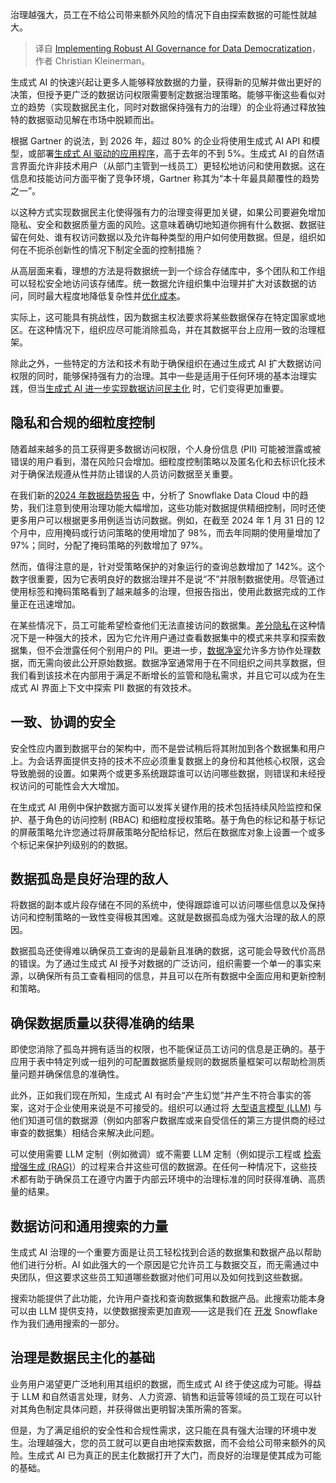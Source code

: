 
<!--
title: 为数据民主化实施稳健的AI治理
cover: https://cdn.thenewstack.io/media/2024/03/b4840d59-guardrails123.jpg
-->

治理越强大，员工在不给公司带来额外风险的情况下自由探索数据的可能性就越大。

> 译自 [Implementing Robust AI Governance for Data Democratization](https://thenewstack.io/implementing-robust-ai-governance-for-data-democratization/)，作者 Christian Kleinerman。

生成式 AI 的快速兴起让更多人能够释放数据的力量，获得新的见解并做出更好的决策，但授予更广泛的数据访问权限需要制定数据治理策略。能够平衡这些看似对立的趋势（实现数据民主化，同时对数据保持强有力的治理）的企业将通过释放独特的数据驱动见解在市场中脱颖而出。

根据 Gartner 的说法，到 2026 年，超过 80% 的企业将使用生成式 AI API 和模型，或部署[生成式 AI 驱动的应用程序](https://thenewstack.io/ai/)，高于去年的不到 5%。生成式 AI 的自然语言界面允许非技术用户（从部门主管到一线员工）更轻松地访问和使用数据。这在信息和技能访问方面平衡了竞争环境，Gartner 称其为“本十年最具颠覆性的趋势之一”。

以这种方式实现数据民主化使得强有力的治理变得更加关键，如果公司要避免增加隐私、安全和数据质量方面的风险。这意味着确切地知道你拥有什么数据、数据驻留在何处、谁有权访问数据以及允许每种类型的用户如何使用数据。但是，组织如何在不扼杀创新性的情况下制定全面的控制措施？

从高层面来看，理想的方法是将数据统一到一个综合存储库中，多个团队和工作组可以轻松安全地访问该存储库。统一数据允许组织集中治理并扩大对该数据的访问，同时最大程度地降低复杂性并[优化成本](https://thenewstack.io/finops-the-why-what-and-how/)。

实际上，这可能具有挑战性，因为数据主权法要求将某些数据保存在特定国家或地区。在这种情况下，组织应尽可能消除孤岛，并在其数据平台上应用一致的治理框架。

除此之外，一些特定的方法和技术有助于确保组织在通过生成式 AI 扩大数据访问权限的同时，能够保持强有力的治理。其中一些是适用于任何环境的基本治理实践，但当[生成式 AI 进一步实现数据访问民主化](https://thenewstack.io/snowflake-platform-gets-generative-ai-ml-data-lakehouse-features/) 时，它们变得更加重要。

## 隐私和合规的细粒度控制

随着越来越多的员工获得更多数据访问权限，个人身份信息 (PII) 可能被泄露或被错误的用户看到，潜在风险只会增加。细粒度控制策略以及匿名化和去标识化技术对于确保法规遵从性并防止错误的人员访问数据至关重要。

在我们新的[2024 年数据趋势报告](https://www.snowflake.com/report-data-trends/) 中，分析了 Snowflake Data Cloud 中的趋势，我们注意到使用治理功能大幅增加，这些功能对数据提供精细控制，同时还使更多用户可以根据更多用例适当访问数据。例如，在截至 2024 年 1 月 31 日的 12 个月中，应用掩码或行访问策略的使用增加了 98%，而去年同期的使用量增加了 97%；同时，分配了掩码策略的列数增加了 97%。

然而，值得注意的是，针对受策略保护的对象运行的查询总数增加了 142%。这个数字很重要，因为它表明良好的数据治理并不是说“不”并限制数据使用。尽管通过使用标签和掩码策略看到了越来越多的治理，但报告指出，使用此数据完成的工作量正在迅速增加。

在某些情况下，员工可能希望检查他们无法直接访问的数据集。[差分隐私](https://www.snowflake.com/blog/snowflake-to-acquire-leapyear/)在这种情况下是一种强大的技术，因为它允许用户通过查看数据集中的模式来共享和探索数据集，但不会泄露任何个别用户的 PII。更进一步，[数据净室](https://www.snowflake.com/trending/data-clean-room-for-business-growth/)允许多方协作处理数据，而无需向彼此公开原始数据。数据净室通常用于在不同组织之间共享数据，但我们看到该技术在内部用于满足不断增长的监管和隐私需求，并且它可以成为在生成式 AI 界面上下文中探索 PII 数据的有效技术。

## 一致、协调的安全

安全性应内置到数据平台的架构中，而不是尝试稍后将其附加到各个数据集和用户上。为会话界面提供支持的技术不应必须重复数据上的身份和其他核心权限，这会导致脆弱的设置。如果两个或更多系统跟踪谁可以访问哪些数据，则错误和未经授权访问的可能性会大大增加。

在生成式 AI 用例中保护数据方面可以发挥关键作用的技术包括持续风险监控和保护、基于角色的访问控制 (RBAC) 和细粒度授权策略。基于角色的标记和基于标记的屏蔽策略允许您通过将屏蔽策略分配给标记，然后在数据库对象上设置一个或多个标记来保护列级别的的数据。

## 数据孤岛是良好治理的敌人

将数据的副本或片段存储在不同的系统中，使得跟踪谁可以访问哪些信息以及保持访问和控制策略的一致性变得极其困难。这就是数据孤岛成为强大治理的敌人的原因。

数据孤岛还使得难以确保员工查询的是最新且准确的数据，这可能会导致代价高昂的错误。为了通过生成式 AI 授予对数据的广泛访问，组织需要一个单一的事实来源，以确保所有员工查看相同的信息，并且可以在所有数据中全面应用和更新控制和策略。

## 确保数据质量以获得准确的结果

即使您消除了孤岛并拥有适当的权限，也不能保证员工访问的信息是正确的。基于应用于表中特定列或一组列的可配置数据质量规则的数据质量框架可以帮助检测质量问题并确保信息的准确性。

此外，正如我们现在所知，生成式 AI 有时会“产生幻觉”并产生不符合事实的答案，这对于企业使用来说是不可接受的。组织可以通过将 [大型语言模型 (LLM)](https://roadmap.sh/guides/introduction-to-llms) 与他们知道可信的数据源（例如内部客户数据库或来自受信任的第三方提供商的经过审查的数据集）相结合来解决此问题。

可以使用需要 LLM 定制（例如微调）或不需要 LLM 定制（例如提示工程或 [检索增强生成 (RAG)](https://thenewstack.io/freshen-up-llms-with-retrieval-augmented-generation/)）的过程来合并这些可信的数据源。在任何一种情况下，这些技术都有助于确保员工在遵守内置于内部云环境中的治理标准的同时获得准确、高质量的结果。

## 数据访问和通用搜索的力量

生成式 AI 治理的一个重要方面是让员工轻松找到合适的数据集和数据产品以帮助他们进行分析。AI 如此强大的一个原因是它允许员工与数据交互，而无需通过中央团队，但这要求这些员工知道哪些数据对他们可用以及如何找到这些数据。

搜索功能提供了此功能，允许用户查找和查询数据集和数据产品。此搜索功能本身可以由 LLM 提供支持，以使数据搜索更加直观——这是我们在 [开发](https://www.snowflake.com/blog/use-ai-snowflake-cortex/) Snowflake 作为我们通用搜索的一部分。

## 治理是数据民主化的基础

业务用户渴望更广泛地利用其组织的数据，而生成式 AI 终于使这成为可能。得益于 LLM 和自然语言处理，财务、人力资源、销售和运营等领域的员工现在可以针对其角色制定具体问题，并获得做出更明智决策所需的答案。

但是，为了满足组织的安全性和合规性需求，这只能在具有强大治理的环境中发生。治理越强大，您的员工就可以更自由地探索数据，而不会给公司带来额外的风险。生成式 AI 已为真正的民主化数据打开了大门，而良好的治理是使其成为可能的基础。
